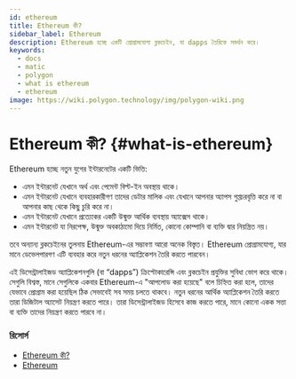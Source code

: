 ```yaml
---
id: ethereum
title: Ethereum কী?
sidebar_label: Ethereum
description: Ethereum হচ্ছে একটি প্রোগ্রামযোগ্য ব্লকচেইন, যা dapps তৈরিকে সমর্থন করে।
keywords:
  - docs
  - matic
  - polygon
  - what is ethereum
  - ethereum
image: https://wiki.polygon.technology/img/polygon-wiki.png
---
```


# Ethereum কী? {#what-is-ethereum}

Ethereum হচ্ছে নতুন যুগের ইন্টারনেটের একটি ভিত্তি:

- এমন ইন্টারনেট যেখানে অর্থ এবং পেমেন্ট বিল্ট-ইন অবস্থায় থাকে।
- এমন ইন্টারনেট যেখানে ব্যবহারকারীগণ তাদের ডেটার মালিক এবং যেখানে আপনার অ্যাপস গুপ্তচরবৃত্তি করে না বা আপনার কাছ থেকে কিছু চুরি করে না।
- এমন ইন্টারনেট যেখানে প্রত্যেকের একটি উন্মুক্ত আর্থিক ব্যবস্থায় অ্যাক্সেস থাকে।
- এমন ইন্টারনেট যা নিরপেক্ষ, উন্মুক্ত অবকাঠামো দিয়ে নির্মিত, কোনো কোম্পানি বা ব্যক্তি দ্বার নিয়ন্ত্রিত নয়।

তবে অন্যান্য ব্লকচেইনের তুলনায় Ethereum-এর সম্ভাবণা আরো অনেক বিস্তৃত। Ethereum প্রোগ্রামযোগ্য, যার মানে ডেভেলপারগণ এটি ব্যবহার করে নতুন ধরনের অ্যাপ্লিকেশন তৈরি করতে পারবেন।

এই ডিসেন্ট্রালাইজড অ্যাপ্লিকেশনগুলি (বা “dapps”) ক্রিপ্টোকারেন্সি এবং ব্লকচেইন প্রযুক্তির সুবিধা ভোগ করে থাকে। সেগুলি বিশ্বস্ত, মানে সেগুলিকে একবার Ethereum-এ "আপলোড করা হয়েছে" বলে চিহ্নিত করা হলে, তাদের যেভাবে প্রোগ্রাম করা হয়েছিল ঠিক সেভাবেই সব সময় চলতে থাকবে। নতুন ধরনের আর্থিক অ্যাপ্লিকেশন তৈরি করতে তারা ডিজিটাল অ্যাসেট নিয়ন্ত্রণ করতে পারে। তারা ডিসেন্ট্রালাইজড হিসেবে কাজ করতে পারে, মানে কোনো একক সত্তা বা ব্যক্তি তাদের নিয়ন্ত্রণ করতে পারবে না।

### **রিসোর্স**

- [Ethereum কী?](https://ethereum.org/what-is-ethereum/) <br/>
- [Ethereum](https://ethereum.org/)